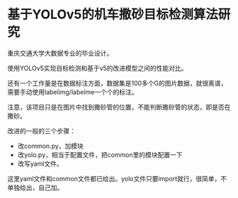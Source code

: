 # 基于YOLOv5的机车撒砂目标检测算法研究
重庆交通大学大数据专业的毕业设计。

使用YOLOv5实现目标检测和基于v5的改进模型之间的性能对比。

还有一个工作量是在数据标注方面，数据集是100多个G的图片数据，就很离谱，需要手动使用labelimg/labelme一个个的标注。

注意，该项目只是在图片中找到撒砂管的位置，不能判断撒砂管的状态，即是否在撒砂。

改进的一般的三个步骤：
- 改common.py，加模块
- 改yolo.py，相当于配置文件，把common里的模块配置一下
- 改写yaml文件。

这里yaml文件和common文件都已给出。yolo文件只要import就行，很简单，不单独给出，自己加。